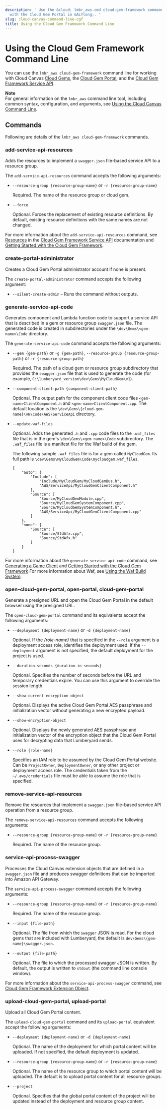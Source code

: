 ```yaml
---
description: ' Use the &cloud; lmbr_aws.cmd cloud-gem-framework command line for working
  with the Cloud Gem Portal in &ALYlong;. '
slug: cloud-canvas-command-line-cgf
title: Using the Cloud Gem Framework Command Line
---
```

# Using the Cloud Gem Framework Command Line<a name="cloud-canvas-command-line-cgf"></a>

You can use the `lmbr_aws cloud-gem-framework` command line for working with Cloud Canvas [Cloud Gems](/docs/userguide/gems/cloud-canvas/s-intro.md), the [Cloud Gem Portal](/docs/userguide/gems/cloud-canvas/portal.md), and the [Cloud Gem Framework Service API](/docs/userguide/gems/cloud-canvas/cgf-service-api.md)\. 

**Note**  
For general information on the `lmbr_aws` command line tool, including common syntax, configuration, and arguments, see [Using the Cloud Canvas Command Line](/docs/userguide/gems/cloud-canvas/command-line.md)\.

## Commands<a name="cloud-canvas-command-line-cgf-commands"></a>

Following are details of the `lmbr_aws cloud-gem-framework` commands\.

### add\-service\-api\-resources<a name="cloud-canvas-command-line-cgf-add-service-api-resources"></a>

Adds the resources to implement a `swagger.json` file\-based service API to a resource group\. 

The `add-service-api-resources` command accepts the following arguments:
+ `--resource-group {resource-group-name}` or `-r {resource-group-name}`

  Required\. The name of the resource group or cloud gem\.
+ `--force`

  Optional\. Forces the replacement of existing resource definitions\. By default, existing resource definitions with the same names are not changed\.

For more information about the `add-service-api-resources` command, see [Resources](/docs/userguide/gems/cloud-canvas/cgf-service-api-resources.md) in the [Cloud Gem Framework Service API](/docs/userguide/gems/cloud-canvas/cgf-service-api.md) documentation and [Getting Started with the Cloud Gem Framework](/docs/userguide/gems/cloud-canvas/cgf-getting-started.md)\.

### create\-portal\-administrator<a name="cloud-canvas-command-line-cgf-create-portal-administrator"></a>

Creates a Cloud Gem Portal administrator account if none is present\.

The `create-portal-administrator` command accepts the following argument:
+ `--silent-create-admin` – Runs the command without outputs\.

### generate\-service\-api\-code<a name="cloud-canvas-command-line-cgf-generate-service-api-code"></a>

Generates component and Lambda function code to support a service API that is described in a gem or resource group `swagger.json` file\. The generated code is created in subdirectories under the `\dev\Gems\<gem-name>\Code` directory\.

The `generate-service-api-code` command accepts the following arguments:
+ `--gem {gem-path}` or `-g {gem-path}`, `--resource-group {resource-group-path}` or `-r {resource-group-path}`

  Required\. The path of a cloud gem or resource group subdirectory that provides the `swagger.json` file that is used to generate the code \(for example, `C:\lumberyard_version\dev\Gems\MyCloudGem\v1`\)\.
+ `--component-client-path {component-client-path}`

  Optional\. The output path for the component client code files `<gem-name>ClientComponent.h` and `<gem-name>ClientComponent.cpp`\. The default location is the `\dev\Gems\{cloud-gem-name}\vN\Code\AWS\ServiceApi` directory\.
+ `--update-waf-files`

  Optional\. Adds the generated `.h` and `.cpp` code files to the `.waf_files` file that is in the gem's `\dev\Gems\<gem name>\Code` subdirectory\. The `.waf_files` file is a manifest file for the Waf build of the gem\.

  The following sample `.waf_files` file is for a gem called `MyCloudGem`\. Its full path is `\dev\Gems\MyCloudGem\Code\mycloudgem.waf_files`\. 

  ```
  {
      "auto": {
          "Include": [
              "Include/MyCloudGem/MyCloudGemBus.h", 
              "AWS/ServiceApi/MyCloudGemClientComponent.h"
          ], 
          "Source": [
              "Source/MyCloudGemModule.cpp", 
              "Source/MyCloudGemSystemComponent.cpp", 
              "Source/MyCloudGemSystemComponent.h", 
              "AWS/ServiceApi/MyCloudGemClientComponent.cpp"
          ]
      }, 
      "none": {
          "Source": [
              "Source/StdAfx.cpp", 
              "Source/StdAfx.h"
          ]
      }
  }
  ```

For more information about the `generate-service-api-code` command, see [Generating a Game Client](cloud-canvas-cgf-service-api-game-clients.md#cloud-canvas-cgf-service-api-game-clients-generating) and [Getting Started with the Cloud Gem Framework](/docs/userguide/gems/cloud-canvas/cgf-getting-started.md) For more information about Waf, see [Using the Waf Build System](/docs/userguide/waf/intro.md)\.

### open\-cloud\-gem\-portal, open\-portal, cloud\-gem\-portal<a name="cloud-canvas-command-line-cgf-open-cloud-gem-portal"></a>

Generate a presigned URL and open the Cloud Gem Portal in the default browser using the presigned URL\. 

The `open-cloud-gem-portal` command and its equivalents accept the following arguments:
+ `--deployment {deployment-name}` or `-d {deployment-name}`

  Optional\. If the *\{role\-name\}* that is specified in the `--role` argument is a deployment access role, identifies the deployment used\. If the `--deployment` argument is not specified, the default deployment for the project is used\.
+ `--duration-seconds {duration-in-seconds}`

  Optional\. Specifies the number of seconds before the URL and temporary credentials expire\. You can use this argument to override the session length\.
+ `--show-current-encryption-object`

  Optional\. Displays the active Cloud Gem Portal AES passphrase and initialization vector without generating a new encrypted payload\.
+ `--show-encryption-object`

  Optional\. Displays the newly generated AES passphrase and initialization vector of the encryption object that the Cloud Gem Portal uses for decrypting data that Lumberyard sends\.
+ `--role {role-name}`

   Specifies an IAM role to be assumed by the Cloud Gem Portal website\. Can be `ProjectOwner`, `DeploymentOwner`, or any other project or deployment access role\. The credentials taken from the `~/.aws/credentials` file must be able to assume the role that is specified\. 

### remove\-service\-api\-resources<a name="cloud-canvas-command-line-cgf-remove-service-api-resources"></a>

Remove the resources that implement a `swagger.json` file–based service API operation from a resource group\.

The `remove-service-api-resources` command accepts the following arguments:
+ `--resource-group {resource-group-name}` or `-r {resource-group-name}`

  Required\. The name of the resource group\.

### service\-api\-process\-swagger<a name="cloud-canvas-command-line-cgf-deployment-service-api-process-swagger"></a>

Processes the Cloud Canvas extension objects that are defined in a `swagger.json` file and produces swagger definitions that can be imported into Amazon API Gateway\.

The `service-api-process-swagger` command accepts the following arguments:
+ `--resource-group {resource-group-name}` or `-r {resource-group-name}`

  Required\. The name of the resource group\.
+ `--input {file-path}`

  Optional\. The file from which the `swagger` JSON is read\. For the cloud gems that are included with Lumberyard, the default is `dev\Gems\{gem-name}\swagger.json`\.
+ `--output {file-path}`

  Optional\. The file to which the processed swagger JSON is written\. By default, the output is written to `stdout` \(the command line console window\)\.

For more information about the `service-api-process-swagger` command, see [Cloud Gem Framework Extension Object](/docs/userguide/gems/cloud-canvas/cgf-service-api-cgf-extension-object.md)\.

### upload\-cloud\-gem\-portal, upload\-portal<a name="cloud-canvas-command-line-cgf-upload-cloud-gem-portal"></a>

Upload all Cloud Gem Portal content\.

The `upload-cloud-gem-portal` command and its `upload-portal` equivalent accept the following arguments:
+ `--deployment {deployment-name}` or `-d {deployment-name}`

  Optional\. The name of the deployment for which portal content will be uploaded\. If not specified, the default deployment is updated\.
+ `--resource-group {resource-group-name}` or `-r {resource-group-name}`

  Optional\. The name of the resource group to which portal content will be uploaded\. The default is to upload portal content for all resource groups\.
+ `--project`

  Optional\. Specifies that the global portal content of the project will be updated instead of the deployment and resource group content\.